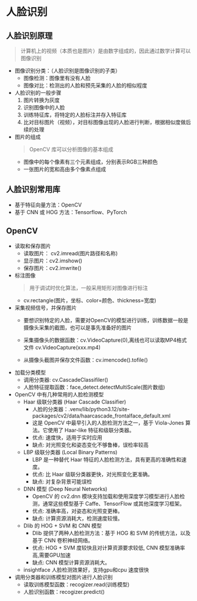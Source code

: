 # 人脸识别
## 人脸识别原理
> 计算机上的视频（本质也是图片）是由数字组成的，因此通过数学计算可以图像识别
* 图像识别分类：（人脸识别是图像识别的子类）
  - 图像检测：图像里有没有人脸
  - 图像对比：检测出的人脸和预先采集的人脸的相似程度
* 人脸识别的一般步骤
  1. 图片转换为灰度
  2. 识别图像中的人脸
  3. 训练特征库，将特定的人脸标注并存入特征库
  4. 比对目标图片（视频），对目标图像出现的人脸进行判断，根据相似度做后续的处理
* 图片的组成
  > OpenCV 库可以分析图像的基本组成
  - 图像中的每个像素有三个元素组成，分别表示RGB三种颜色
  - 一张图片的宽和高由多个像素点组成

## 人脸识别常用库
* 基于特征向量方法：OpenCV
* 基于 CNN 或 HOG 方法：Tensorflow、PyTorch

## OpenCV
* 读取和保存图片
  - 读取图片： cv2.imread(图片路径和名称)
  - 显示图片：cv2.imshow()
  - 保存图片：cv2.imwrite()
* 标注图像
  > 用于调试时优化算法，一般采用矩形对图像进行标注
  - cv.rectangle(图片，坐标、color=颜色、thickness=宽度)
* 采集视频信号，并保存图片
  - 要想识别特定的人脸，需要对OpenCV的模型进行训练，训练数据一般是摄像头采集的截图，也可以是事先准备好的图片
  - 采集摄像头的数据函数：cv.VideoCapture(0),离线也可以读取MP4格式文件 cv.VideoCapture(xxx.mp4)
  
  - 从摄像头截图并保存文件函数：cv.imencode().tofile()
* 加载分类模型
  - 调用分类器: cv.CascadeClassifiler()
  - 人脸特征提取函数：face_detect.detectMultiScale(图片数组)
* OpenCV 中有几种常用的人脸检测模型
  + Haar 级联分类器 (Haar Cascade Classifier)
    - 人脸的分类器：.venv/lib/python3.12/site-packages/cv2/data/haarcascade_frontalface_default.xml
    - 这是 OpenCV 中最早引入的人脸检测方法之一，基于 Viola-Jones 算法。它使用了 Haar-like 特征和级联分类器。
    - 优点: 速度快，适用于实时应用
    - 缺点: 对光照变化和姿态变化不够鲁棒，误检率较高
  + LBP 级联分类器 (Local Binary Patterns)
    - LBP 是一种替代 Haar 特征的人脸检测方法，具有更高的准确性和速度。
    - 优点: 比 Haar 级联分类器更快，对光照变化更准确。
    - 缺点: 对复杂背景可能误检
  + DNN 模型 (Deep Neural Networks)
    - OpenCV 的 cv2.dnn 模块支持加载和使用深度学习模型进行人脸检测，通常这些模型基于 Caffe、TensorFlow 或其他深度学习框架。
    - 优点: 准确率高，对姿态和光照变更棒。
    - 缺点: 计算资源消耗大，检测速度较慢。
  + Dlib 的 HOG + SVM 和 CNN 模型
    - Dlib 提供了两种人脸检测方法：基于 HOG 和 SVM 的传统方法，以及基于 CNN 卷积神经网络。
    - 优点: HOG + SVM 度较快且对计算资源要求较低, CNN 模型准确率高,需要GPU加速
    - 缺点: CNN 模型计算资源消耗大。
  + insightface 人脸检测效果好，支持gpu和cpu 速度很快
* 调用分类器和训练模型对图片进行人脸识别
  - 读取训练模型函数：recogizer.read(训练模型)
  - 人脸识别函数：recogizer.predict()